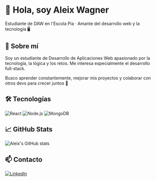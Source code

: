 # 👋 Hola, soy Aleix Wagner
Estudiante de DAW en l'Escola Pia · Amante del desarrollo web y la tecnología 🖥️

## 🙋 Sobre mí

Soy un estudiante de Desarrollo de Aplicaciones Web apasionado por la tecnología, la lógica y los retos. Me interesa especialmente el desarrollo full-stack.

Busco aprender constantemente, mejorar mis proyectos y colaborar con otros devs para crecer juntos 🚀

## 🛠 Tecnologías
![React](https://img.shields.io/badge/-React-61DAFB?logo=react&logoColor=white)
![Node.js](https://img.shields.io/badge/-Node.js-339933?logo=node.js&logoColor=white)
![MongoDB](https://img.shields.io/badge/-MongoDB-47A248?logo=mongodb&logoColor=white)

## 📈 GitHub Stats
![Aleix's GitHub stats](https://github-readme-stats.vercel.app/api?username=XwagnerX&show_icons=true&theme=radical)

## 📫 Contacto
[![LinkedIn](https://img.shields.io/badge/-LinkedIn-blue?logo=linkedin)](https://www.linkedin.com/in/tuusuario)
